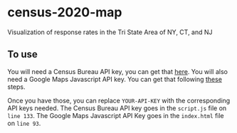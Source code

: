 # census-2020-map
Visualization of response rates in the Tri State Area of NY, CT, and NJ

## To use
You will need a Census Bureau API key, you can get that [here](https://api.census.gov/data/key_signup.html).
You will also need a Google Maps Javascript API key. You can get that following [these](https://developers.google.com/maps/documentation/embed/get-api-key) steps.

Once you have those, you can replace `YOUR-API-KEY` with the corresponding API keys needed. 
The Census Bureau API key goes in the `script.js` file on `line 133`. 
The Google Maps Javascript API Key goes in the `index.html` file on `line 93`.

